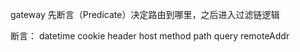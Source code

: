 gateway  先断言（Predicate）决定路由到哪里，之后进入过滤链逻辑

断言：  datetime   cookie   header  host  method  path  query  remoteAddr